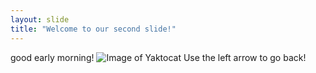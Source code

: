 ```yaml
---
layout: slide
title: "Welcome to our second slide!"
---
```

good early morning! ![Image of Yaktocat](https://octodex.github.com/images/yaktocat.png)
Use the left arrow to go back!

